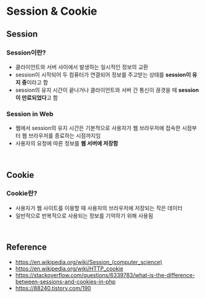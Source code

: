 # Session & Cookie

## Session

### Session이란?
* 클라이언트와 서버 사이에서 발생하는 일시적인 정보의 교환
* session이 시작되어 두 컴퓨터가 연결되어 정보를 주고받는 상태를 **session이 유지 중**이라고 함
* session의 유지 시간이 끝나거나 클라이언트와 서버 간 통신이 끊겻을 때 **session이 만료되었다**고 함

### Session in Web
* 웹에서 session의 유지 시간은 기본적으로 사용자가 웹 브라우저에 접속한 시점부터 웹 브라우저를 종료하는 시점까지임
* 사용자의 요청에 따른 정보를 **웹 서버에 저장함**

<br>

## Cookie

### Cookie란?
* 사용자가 웹 사이트를 이용할 때 사용자의 브라우저에 저장되는 작은 데이터
* 일반적으로 반복적으로 사용되는 정보를 기억하기 위해 사용됨

<br>

## Reference
* <https://en.wikipedia.org/wiki/Session_(computer_science)>
* <https://en.wikipedia.org/wiki/HTTP_cookie>
* <https://stackoverflow.com/questions/6339783/what-is-the-difference-between-sessions-and-cookies-in-php>
* <https://88240.tistory.com/190>